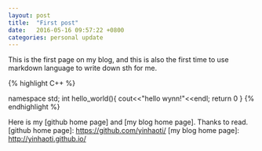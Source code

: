 ```yaml
---
layout: post
title:  "First post"
date:   2016-05-16 09:57:22 +0800
categories: personal update
---
```

This is the first page on my blog, and this is also the first time to use markdown language to write down sth for me.


{% highlight C++ %}

namespace std;
int hello_world(){
	cout<<"hello wynn!"<<endl;
	return 0
}
{% endhighlight %}

Here is my [github home page] and [my blog home page].
Thanks to read.
[github home page]: https://github.com/yinhaoti/
[my blog home page]: http://yinhaoti.github.io/
